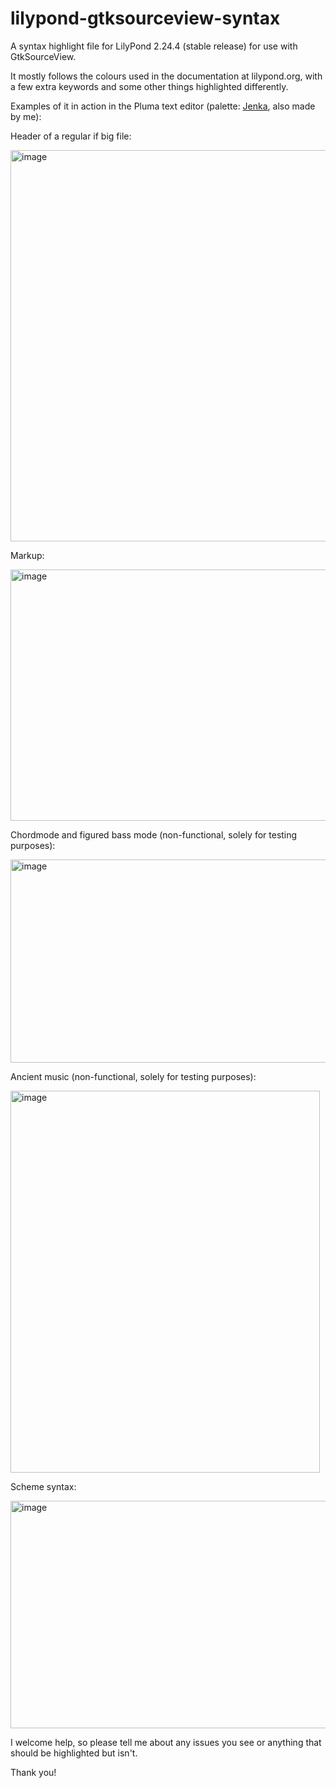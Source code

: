 # lilypond-gtksourceview-syntax
A syntax highlight file for LilyPond 2.24.4 (stable release) for use with GtkSourceView.

It mostly follows the colours used in the documentation at lilypond.org, with a few extra keywords and some other things highlighted differently.

Examples of it in action in the Pluma text editor (palette: [Jenka](https://github.com/schrodinger-s-kitten/jenka-gedit-theme), also made by me):

Header of a regular if big file:

<img width="993" height="626" alt="image" src="https://github.com/user-attachments/assets/f283acb2-bf0a-4e02-a3a8-298ede12efdf" />


Markup:

<img width="706" height="402" alt="image" src="https://github.com/user-attachments/assets/4bb7ae6f-8650-42b3-b34b-0995a231a1d6" />


Chordmode and figured bass mode (non-functional, solely for testing purposes):

<img width="682" height="325" alt="image" src="https://github.com/user-attachments/assets/67499c1d-b09c-4669-9592-4f834a6531a5" />


Ancient music (non-functional, solely for testing purposes):

<img width="495" height="611" alt="image" src="https://github.com/user-attachments/assets/7377b750-f9ed-4f0e-9413-c797859ca9f3" />


Scheme syntax:

<img width="725" height="364" alt="image" src="https://github.com/user-attachments/assets/b4fa17a8-ca15-483b-bf74-c9b1fc087d5d" />


I welcome help, so please tell me about any issues you see or anything that should be highlighted but isn't.

Thank you!
